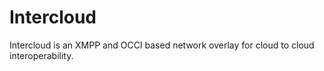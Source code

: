 # Intercloud

Intercloud is an XMPP and OCCI based network overlay for cloud to cloud interoperability.

